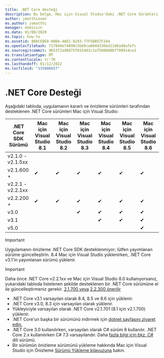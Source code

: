 ```yaml
---
title: .NET Core desteği
description: Bu belge, Mac için Visual Studio'daki .NET Core Sürümleri desteğini Mac için Visual Studio
author: jmatthiesen
ms.author: jomatthi
manager: dominicn
ms.date: 01/08/2020
ms.topic: how-to
ms.assetid: 8B8CEBE8-00DA-4AD1-8193-77F58B57F244
ms.openlocfilehash: f17849e74890c5b69ca6044336bd11d8a48afefc
ms.sourcegitcommit: 965372ad0d75f015403c1af508080bf799914ce3
ms.translationtype: MT
ms.contentlocale: tr-TR
ms.lasthandoff: 01/12/2022
ms.locfileid: "135806657"
---
```

# <a name="net-core-support"></a>.NET Core Desteği

Aşağıdaki tabloda, uygulamanın kararlı ve önizleme sürümleri tarafından desteklenen .NET Core sürümleri Mac için Visual Studio:

| .NET Core SDK Sürümü |Mac için Visual Studio 8.1 | Mac için Visual Studio 8.2 | Mac için Visual Studio 8.3 | Mac için Visual Studio 8.4 | Mac için Visual Studio 8.5 | Mac için Visual Studio 8.6 |
|---------|---------|---------|---------|---------|---------|---------|
|v2.1.0 - v2.1.5xx | | | | | | |
|v2.1.600 + |✔︎|✔︎|✔︎|✔︎|✔︎|✔︎|
|v2.2.1 - v2.2.1xx | | | | | | |
|v2.2.200 + |✔︎|✔︎|✔︎|✔︎|✔︎|✔︎|
|v3.0 | | |✔︎|✔︎|✔︎|✔︎|
|v3.1 | | | |✔︎|✔︎|✔︎|
|v5.0 | | | | | |✔︎|

> [!IMPORTANT]
> Uygulamanın önizleme .NET Core SDK desteklenmiyor; lütfen yayımlanan sürüme güncelleştirin. 8.4 Mac için Visual Studio yüklenirken, .NET Core v3.1'in yayımlanan sürümü yüklenir.

> [!IMPORTANT]
> Daha önce .NET Core v2.2.1xx ve Mac için Visual Studio 8.0 kullanıyorsanız, yukarıdaki tabloda listelenen şekilde desteklenen bir .NET Core sürümüne el ile güncelleştirmeniz gerekir. [2.1.700 veya](https://dotnet.microsoft.com/download/dotnet-core/2.1) [2.2.300 önerilir](https://dotnet.microsoft.com/download/dotnet-core/2.2)

* .NET Core v3.1 varsayılan olarak 8.4, 8.5 ve 8.6 için yüklenir.
* .NET Core v3.0, 8.3 için varsayılan olarak yüklenir.
* Yükleyiciyle varsayılan olarak .NET Core v2.1.701 (8.1 için v2.1.700) yüklenir.
* .NET Core'un başka bir sürümünü indirmek için [dotnet sayfasını ziyaret edin.](https://dotnet.microsoft.com/download/dotnet-core)
* .NET Core 3.0 kullanılırken, varsayılan olarak C# sürüm 8 kullanılır. .NET Core 2.x kullanılırken C# 7.3 varsayılandır. Daha [fazla bilgi için bkz. C#](/dotnet/csharp/language-reference/configure-language-version) dili sürümü.
* Bir sürümün önizleme sürümünü yükleme hakkında Mac için Visual Studio için Önizleme [Sürümü Yükleme kılavuzuna](./install-preview.md) bakın.